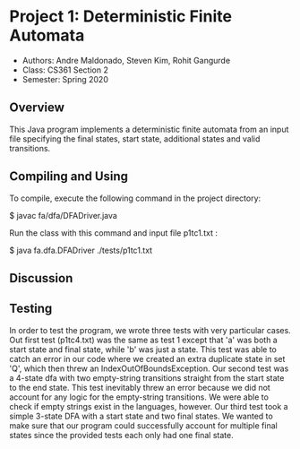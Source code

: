 # Project 1: Deterministic Finite Automata

* Authors: Andre Maldonado, Steven Kim, Rohit Gangurde
* Class: CS361 Section 2
* Semester: Spring 2020

## Overview

This Java program implements a deterministic finite automata from an 
input file specifying the final states, start state, additional states and valid transitions. 


## Compiling and Using

To compile, execute the following command in the project directory:

$ javac fa/dfa/DFADriver.java

Run the class with this command and input file p1tc1.txt :

$ java fa.dfa.DFADriver ./tests/p1tc1.txt

## Discussion


## Testing
In order to test the program, we wrote three tests with very particular cases. Out first test (p1tc4.txt)
was the same as test 1 except that 'a' was both a start state and final state, while 'b' was just a state. 
This test was able to catch an error in our code where we created an extra duplicate state in set 'Q', which then threw an IndexOutOfBoundsException. Our second test was a 4-state dfa with two empty-string transitions straight from the start state to the end state. This test inevitably threw an error because we did not account for any logic for the empty-string transitions. We were able to check if empty strings exist in the languages, however. Our third test took a simple 3-state DFA with a start state and two final states. We wanted to make sure that our program could successfully account for multiple final states since the provided tests each only had one final state. 
